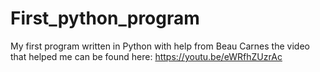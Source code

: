 # First_python_program
My first program written in Python with help from Beau Carnes the video that helped me can be found here: https://youtu.be/eWRfhZUzrAc
